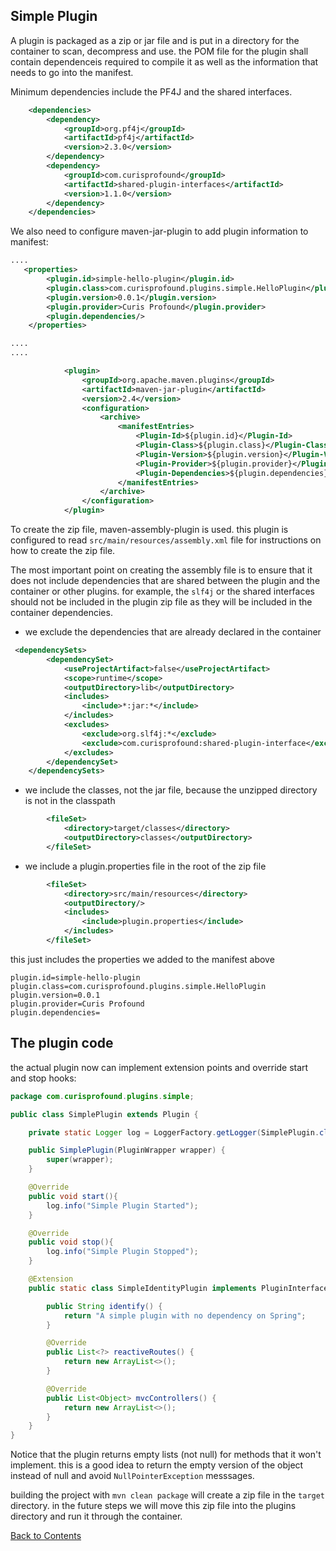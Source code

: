 ## Simple Plugin

A plugin is packaged as a zip or jar file and is put in a directory for the container to scan, decompress and use. the POM file for the plugin shall contain dependenceis required to compile it as well as the information that needs to go into the manifest. 

Minimum dependencies include the PF4J and the shared interfaces.

```xml
    <dependencies>
        <dependency>
            <groupId>org.pf4j</groupId>
            <artifactId>pf4j</artifactId>
            <version>2.3.0</version>
        </dependency>
        <dependency>
            <groupId>com.curisprofound</groupId>
            <artifactId>shared-plugin-interfaces</artifactId>
            <version>1.1.0</version>
        </dependency>
    </dependencies>
```

We also need to configure maven-jar-plugin to add plugin information to manifest:


```xml
....
   <properties>
        <plugin.id>simple-hello-plugin</plugin.id>
        <plugin.class>com.curisprofound.plugins.simple.HelloPlugin</plugin.class>
        <plugin.version>0.0.1</plugin.version>
        <plugin.provider>Curis Profound</plugin.provider>
        <plugin.dependencies/>
    </properties>

....
....

            <plugin>
                <groupId>org.apache.maven.plugins</groupId>
                <artifactId>maven-jar-plugin</artifactId>
                <version>2.4</version>
                <configuration>
                    <archive>
                        <manifestEntries>
                            <Plugin-Id>${plugin.id}</Plugin-Id>
                            <Plugin-Class>${plugin.class}</Plugin-Class>
                            <Plugin-Version>${plugin.version}</Plugin-Version>
                            <Plugin-Provider>${plugin.provider}</Plugin-Provider>
                            <Plugin-Dependencies>${plugin.dependencies}</Plugin-Dependencies>
                        </manifestEntries>
                    </archive>
                </configuration>
            </plugin>

```

To create the zip file, maven-assembly-plugin is used. this plugin is configured
to read ```src/main/resources/assembly.xml``` file for instructions on how
to create the zip file. 

The most important point on creating the assembly file is to ensure that it does not include dependencies that are shared between the plugin and the container or other plugins. for example, the ```slf4j``` or the shared interfaces should not be included in the plugin zip file as they will be included in the container dependencies.

* we exclude the dependencies that are already declared in the container

```xml
 <dependencySets>
        <dependencySet>
            <useProjectArtifact>false</useProjectArtifact>
            <scope>runtime</scope>
            <outputDirectory>lib</outputDirectory>
            <includes>
                <include>*:jar:*</include>
            </includes>
            <excludes>
                <exclude>org.slf4j:*</exclude>
                <exclude>com.curisprofound:shared-plugin-interface</exclude>
            </excludes>
        </dependencySet>
    </dependencySets>
```

* we include the classes, not the jar file, because the unzipped directory is not in the classpath

```xml
        <fileSet>
            <directory>target/classes</directory>
            <outputDirectory>classes</outputDirectory>
        </fileSet>
```

* we include a plugin.properties file in the root of the zip file

```xml
        <fileSet>
            <directory>src/main/resources</directory>
            <outputDirectory/>
            <includes>
                <include>plugin.properties</include>
            </includes>
        </fileSet>
```

this just includes the properties we added to the manifest above

```
plugin.id=simple-hello-plugin
plugin.class=com.curisprofound.plugins.simple.HelloPlugin
plugin.version=0.0.1
plugin.provider=Curis Profound
plugin.dependencies=
```

## The plugin code

the actual plugin now can implement extension points and override start and stop hooks:

```java
package com.curisprofound.plugins.simple;

public class SimplePlugin extends Plugin {

    private static Logger log = LoggerFactory.getLogger(SimplePlugin.class);

    public SimplePlugin(PluginWrapper wrapper) {
        super(wrapper);
    }

    @Override
    public void start(){
        log.info("Simple Plugin Started");
    }

    @Override
    public void stop(){
        log.info("Simple Plugin Stopped");
    }

    @Extension
    public static class SimpleIdentityPlugin implements PluginInterface {

        public String identify() {
            return "A simple plugin with no dependency on Spring";
        }

        @Override
        public List<?> reactiveRoutes() {
            return new ArrayList<>();
        }

        @Override
        public List<Object> mvcControllers() {
            return new ArrayList<>();
        }
    }
}
```
Notice that the plugin returns empty lists (not null) for methods that it won't implement. this is a good idea to return the empty version of the object instead of null and avoid ```NullPointerException``` messsages. 


building the project with ```mvn clean package``` will create a zip file in the 
```target``` directory. in the future steps we will move this zip file into the plugins directory and run it through the container.

[Back to Contents](../../../#contents)

[PF4J]: https://github.com/pf4j/pf4j

